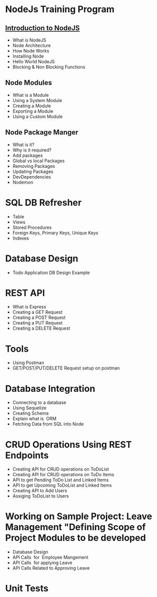 # NodeJs Training Program 

## [Introduction to NodeJS]()	
* What is NodeJS
* Node Architecture
* How Node Works
* Installing Node
* Hello World NodeJS
* Blocking & Non Blocking Functions

## Node Modules
* What is a Module
* Using a  System Module
* Creating a Module
* Exporting a Module
* Using a Custom Module


## Node Package Manger	
* What is it?
* Why is it required?
* Add packages
* Global vs local Packages
* Removing Packages
* Updating Packages
* DevDependencies
* Nodemon

# SQL DB Refresher	
* Table
* Views
* Stored Procedures
* Foreign Keys, Primary Keys, Unique Keys
* Indexes

# Database Design	
* Todo Application DB Design Example 

# REST API
* What is Express
* Creating a GET Request
* Creating a POST Request
* Creating a PUT Request
* Creating a DELETE Request

# Tools 
* Using Postman
* GET/POST/PUT/DELETE Request setup on postman


# Database Integration	
* Connecting to a database
* Using Sequelize
* Creating Schema
* Explain what is  ORM 
* Fetching Data from SQL into Node


# CRUD Operations Using REST Endpoints
* Creating API for CRUD operations on ToDoList
* Creating API for CRUD operations on ToDo Items
* API to get Pending ToDo List and Linked Items
* API to get Upcoming ToDoList and Linked Items
* Creating API to Add Users
* Assiging ToDoList to Users

# Working on Sample Project: Leave Management	"Defining Scope of Project Modules to be developed
* Database Design 
* API Calls  for  Employee Mangement 
* API Calls  for applying Leave
* API Calls Related to Approving Leave

# Unit Tests

